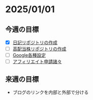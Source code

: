 # 2025/01/01

## 今週の目標

- [x] [日記リポジトリの作成](https://github.com/uhablog/MyLife/issues/8)
- [ ] [高配当株リポジトリの作成](https://github.com/uhablog/MyLife/issues/9)
- [ ] [Google各種設定](https://github.com/uhablog/tech-blog/issues/10)
- [ ] [アフィリエイト申請諸々](https://github.com/uhablog/tech-blog/issues/11)

## 来週の目標

- ブログのリンクを内部と外部で分ける
